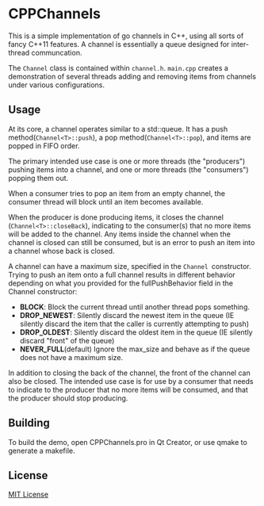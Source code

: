 CPPChannels
===========
This is a simple implementation of go channels in C++, using all sorts of fancy C++11 features. A channel is essentially a queue designed for inter-thread communcation.

The `Channel` class is contained within `channel.h`. `main.cpp` creates a demonstration of several threads adding and removing items from channels under various configurations.

Usage
----------
At its core, a channel operates similar to a std::queue. It has a push method(`Channel<T>::push`), a pop method(`Channel<T>::pop`), and items are popped in FIFO order.

The primary intended use case is one or more threads (the "producers") pushing items into a channel, and one or more threads (the "consumers") popping them out.

When a consumer tries to pop an item from an empty channel, the consumer thread will block until an item becomes available.

When the producer is done producing items, it closes the channel (`Channel<T>::closeBack`), indicating to the consumer(s) that no more items will be added to the channel. Any items inside the channel when the channel is closed can still be consumed, but is an error to push an item into a channel whose back is closed.

A channel can have a maximum size, specified in the `Channel `constructor. Trying to push an item onto a full channel results in different behavior depending on what you provided for the fullPushBehavior field in the Channel constructor:
* **BLOCK**: Block the current thread until another thread pops something.
* **DROP_NEWEST**: Silently discard the newest item in the queue (IE silently discard the item that the caller is currently attempting to push)
* **DROP_OLDEST**: Silently discard the oldest item in the queue (IE silently discard "front" of the queue)
* **NEVER_FULL**(default) Ignore the max_size and behave as if the queue does not have a maximum size.

In addition to closing the back of the channel, the front of the channel can also be closed. The intended use case is for use by a consumer that needs to indicate to the producer that no more items will be consumed, and that the producer should stop producing.

Building
----------
To build the demo, open CPPChannels.pro in Qt Creator, or use qmake to generate a makefile.

License
----------
[MIT License](http://opensource.org/licenses/MIT)
